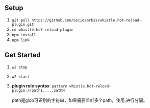 ## Setup
1. `git pull https://github.com/Sociosarbis/whistle.hot-reload-plugin.git`
2. `cd whistle.hot-reload-plugin`
3. `npm install`
4. `npm link`
## Get Started
1. `w2 stop`
2. `w2 start`
3. **plugin rule syntax**:
  `pattern whistle.hot-reload-plugin://path1,...,pathN`
  
   path是glob可识别的字符串，如果需要监听多个path，使用,进行分隔。 
